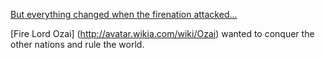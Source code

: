 [But everything changed when the firenation attacked...](https://www.youtube.com/watch?v=pJUgCzEdx9k)

[Fire Lord Ozai] (http://avatar.wikia.com/wiki/Ozai) wanted to conquer the other nations and rule the world.